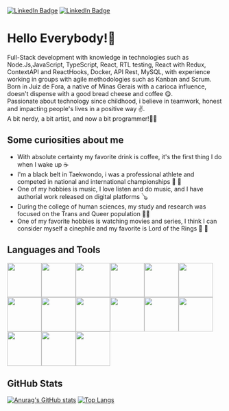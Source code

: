 [![LinkedIn Badge](https://img.shields.io/badge/-Linkedin-blue?style=flat-square&logo=Linkedin&logoColor=white&link=https://www.linkedin.com/in/lucasbarbosa123/)](https://www.linkedin.com/in/lucasbarbosa123/)
[![LinkedIn Badge](https://img.shields.io/badge/Gmail-D14836?style=flat-square&logo=gmail&logoColor=white&link=mailto:l.barbosatkd@gmail.com)](mailto:l.barbosatkd@gmail.com)


<h1>Hello Everybody!🖖</h1>

<p> Full-Stack development with knowledge in technologies such as Node.Js,JavaScript, TypeScript, React, RTL testing, React with Redux, ContextAPI and ReactHooks, Docker, API Rest, MySQL, with experience working in groups with agile methodologies such as Kanban and Scrum.
Born in Juiz de Fora, a native of Minas Gerais with a carioca influence, doesn't dispense with a good bread cheese  and coffee 😋. <br>Passionate about technology since childhood, i believe in teamwork, honest and impacting people's lives in a positive way ✌️. 
 <br>A bit nerdy, a bit artist, and now a bit programmer!🫰🚀</p>

<h2>Some curiosities about me</h2>

<ul>
  <li>With absolute certainty my favorite drink is coffee, it's the first thing I do when I wake up ☕</li>
  <li>I'm a black belt in Taekwondo, i was a professional athlete and competed in national and international championships 🥋 🏅</li>
  <li>One of my hobbies is music, I love listen and do music, and I have authorial work released on digital platforms 🪕</li>
  <li>During the college of human sciences, my study and research was focused on the Trans and Queer population 🏳️‍🌈 </li>
  <li>One of my favorite hobbies is watching movies and series, I think I can consider myself a cinephile and my favorite is Lord of the Rings 🎥 🧙</li>
  </ul>
  
  <h2>Languages and Tools</h2>
  
 
  
 
<img src="https://cdn.jsdelivr.net/gh/devicons/devicon/icons/html5/html5-plain-wordmark.svg" width="80" heigth="80" /><img src="https://cdn.jsdelivr.net/gh/devicons/devicon/icons/css3/css3-plain-wordmark.svg" width="80" heigth="80" /><img src="https://cdn.jsdelivr.net/gh/devicons/devicon/icons/nodejs/nodejs-original.svg" width="80" heigth="80" /><img src="https://cdn.jsdelivr.net/gh/devicons/devicon/icons/javascript/javascript-plain.svg" width="80" heigth="80" /><img src="https://cdn.jsdelivr.net/gh/devicons/devicon/icons/typescript/typescript-plain.svg" width="80" heigth="80" /><img src="https://cdn.jsdelivr.net/gh/devicons/devicon/icons/react/react-original.svg" width="80" heigth="80" /><img src="https://cdn.jsdelivr.net/gh/devicons/devicon/icons/redux/redux-original.svg" width="80" heigth="80" /><img src="https://cdn.jsdelivr.net/gh/devicons/devicon/icons/jest/jest-plain.svg" width="80" heigth="80" /><img src="https://cdn.jsdelivr.net/gh/devicons/devicon/icons/express/express-original.svg" width="80" heigth="80"  /><img src="https://cdn.jsdelivr.net/gh/devicons/devicon/icons/mysql/mysql-original.svg" width="80" heigth="80" /><img src="https://cdn.jsdelivr.net/gh/devicons/devicon/icons/docker/docker-original.svg" width="80" heigth="80"  /><img src="https://cdn.jsdelivr.net/gh/devicons/devicon/icons/sequelize/sequelize-original.svg" width="80" heigth="80" /><img src="https://cdn.jsdelivr.net/gh/devicons/devicon/icons/linux/linux-original.svg" width="80" heigth="80" /><img src="https://cdn.jsdelivr.net/gh/devicons/devicon/icons/github/github-original.svg" width="80" heigth="80"  /><img src="https://cdn.jsdelivr.net/gh/devicons/devicon/icons/vscode/vscode-original.svg" width="80" heigth="80" />
 
 <h2>GitHub Stats</h2>
 
  [![Anurag's GitHub stats](https://github-readme-stats.vercel.app/api?username=LucasBarbosaDaSilva)](https://github.com/LucasBarbosaDaSilva/github-readme-stats)
  [![Top Langs](https://github-readme-stats.vercel.app/api/top-langs/?username=LucasBarbosaDaSilva&layout=compact)](https://github.com/LucasBarbosaDaSilva/github-readme-stats)
  
